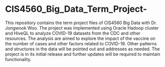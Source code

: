 # CIS4560_Big_Data_Term_Project-
This repository contains the term project files of CIS4560 Big Data with Dr. Jongwook Woo. The project was implemented using Oracle Hadoop cluster and HiveQL to analyze COVID-19 datasets from the CDC and other resources. The analysis are aimed to explore the impact of the vaccine on the number of cases and other factors related to COVID-19. Other patterns and structures in the data will be pointed out and addresses as needed. The project is in its initial release and further updates will be required to maintain functionality.   
